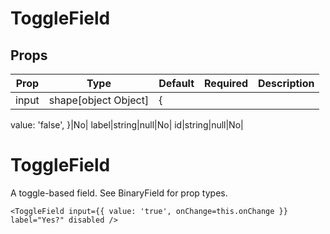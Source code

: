 ToggleField
===========


Props
-----

Prop                  | Type     | Default                   | Required | Description
--------------------- | -------- | ------------------------- | -------- | -----------
input|shape[object Object]|{
  value: 'false',
}|No|
label|string|null|No|
id|string|null|No|

# ToggleField

A toggle-based field. See BinaryField for prop types.

```
<ToggleField input={{ value: 'true', onChange=this.onChange }} label="Yes?" disabled />
```
